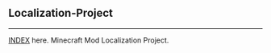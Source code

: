 ## Localization-Project
-------------------------------
[INDEX][1] here.
Minecraft Mod Localization Project.

  [1]: https://github.com/TunkShif/Localization-Project/blob/master/INDEX.md
